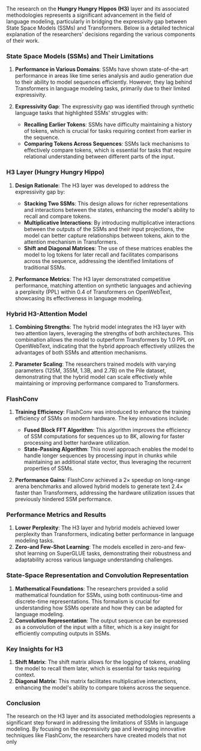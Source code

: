 The research on the **Hungry Hungry Hippos (H3)** layer and its associated methodologies represents a significant advancement in the field of language modeling, particularly in bridging the expressivity gap between State Space Models (SSMs) and Transformers. Below is a detailed technical explanation of the researchers' decisions regarding the various components of their work.

### State Space Models (SSMs) and Their Limitations

1. **Performance in Various Domains**: SSMs have shown state-of-the-art performance in areas like time series analysis and audio generation due to their ability to model sequences efficiently. However, they lag behind Transformers in language modeling tasks, primarily due to their limited expressivity.

2. **Expressivity Gap**: The expressivity gap was identified through synthetic language tasks that highlighted SSMs' struggles with:
   - **Recalling Earlier Tokens**: SSMs have difficulty maintaining a history of tokens, which is crucial for tasks requiring context from earlier in the sequence.
   - **Comparing Tokens Across Sequences**: SSMs lack mechanisms to effectively compare tokens, which is essential for tasks that require relational understanding between different parts of the input.

### H3 Layer (Hungry Hungry Hippo)

1. **Design Rationale**: The H3 layer was developed to address the expressivity gap by:
   - **Stacking Two SSMs**: This design allows for richer representations and interactions between the states, enhancing the model's ability to recall and compare tokens.
   - **Multiplicative Interactions**: By introducing multiplicative interactions between the outputs of the SSMs and their input projections, the model can better capture relationships between tokens, akin to the attention mechanism in Transformers.
   - **Shift and Diagonal Matrices**: The use of these matrices enables the model to log tokens for later recall and facilitates comparisons across the sequence, addressing the identified limitations of traditional SSMs.

2. **Performance Metrics**: The H3 layer demonstrated competitive performance, matching attention on synthetic languages and achieving a perplexity (PPL) within 0.4 of Transformers on OpenWebText, showcasing its effectiveness in language modeling.

### Hybrid H3-Attention Model

1. **Combining Strengths**: The hybrid model integrates the H3 layer with two attention layers, leveraging the strengths of both architectures. This combination allows the model to outperform Transformers by 1.0 PPL on OpenWebText, indicating that the hybrid approach effectively utilizes the advantages of both SSMs and attention mechanisms.

2. **Parameter Scaling**: The researchers trained models with varying parameters (125M, 355M, 1.3B, and 2.7B) on the Pile dataset, demonstrating that the hybrid model can scale effectively while maintaining or improving performance compared to Transformers.

### FlashConv

1. **Training Efficiency**: FlashConv was introduced to enhance the training efficiency of SSMs on modern hardware. The key innovations include:
   - **Fused Block FFT Algorithm**: This algorithm improves the efficiency of SSM computations for sequences up to 8K, allowing for faster processing and better hardware utilization.
   - **State-Passing Algorithm**: This novel approach enables the model to handle longer sequences by processing input in chunks while maintaining an additional state vector, thus leveraging the recurrent properties of SSMs.

2. **Performance Gains**: FlashConv achieved a 2× speedup on long-range arena benchmarks and allowed hybrid models to generate text 2.4× faster than Transformers, addressing the hardware utilization issues that previously hindered SSM performance.

### Performance Metrics and Results

1. **Lower Perplexity**: The H3 layer and hybrid models achieved lower perplexity than Transformers, indicating better performance in language modeling tasks.
2. **Zero-and Few-Shot Learning**: The models excelled in zero-and few-shot learning on SuperGLUE tasks, demonstrating their robustness and adaptability across various language understanding challenges.

### State-Space Representation and Convolution Representation

1. **Mathematical Foundations**: The researchers provided a solid mathematical foundation for SSMs, using both continuous-time and discrete-time representations. This formalism is crucial for understanding how SSMs operate and how they can be adapted for language modeling.
2. **Convolution Representation**: The output sequence can be expressed as a convolution of the input with a filter, which is a key insight for efficiently computing outputs in SSMs.

### Key Insights for H3

1. **Shift Matrix**: The shift matrix allows for the logging of tokens, enabling the model to recall them later, which is essential for tasks requiring context.
2. **Diagonal Matrix**: This matrix facilitates multiplicative interactions, enhancing the model's ability to compare tokens across the sequence.

### Conclusion

The research on the H3 layer and its associated methodologies represents a significant step forward in addressing the limitations of SSMs in language modeling. By focusing on the expressivity gap and leveraging innovative techniques like FlashConv, the researchers have created models that not only